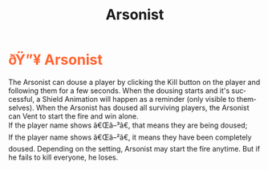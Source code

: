 ﻿---
lang: en-US
title: Arsonist
prev: Seeker
next: CursedSoul
---

# <font color="#ff6633">ðŸ”¥ <b>Arsonist</b></font> <Badge text="Killing" type="tip" vertical="middle"/>
 
The Arsonist can douse a player by clicking the Kill button on the player and following them for a few seconds. When the dousing starts and it's successful, a Shield Animation will happen as a reminder (only visible to themselves). When the Arsonist has doused all surviving players, the Arsonist can Vent to start the fire and win alone.<br>
If the player name shows ã€Œâ–³ã€, that means they are being doused;<br>
If the player name shows ã€Œâ–²ã€, it means they have been completely doused.
Depending on the setting, Arsonist may start the fire anytime. But if he fails to kill everyone, he loses.<br>
